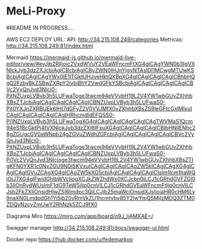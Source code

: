 # MeLi-Proxy
#README IN PROGRESS....

AWS EC2 DEPLOY URL:
  API: http://34.215.108.249/categories
  Metricas: http://34.215.108.249:81/index.html
  
Mermaid
  https://mermaid-js.github.io/mermaid-live-editor/view/#eyJjb2RlIjoic2VxdWVuY2VEaWFncmFtXG4gICAgYWN0b3IgVXNlckJyb3dzZXJcbiAgICBcbiAgICByZWN0IHJnYigyNTAsIDI1MCwgMTUwKSBcbiAgICAgICAgYWx0IE1lTGktUHJveHktQXBpXG4gICAgICAgICAgICBhbHQgQ2FzbyBkZSBwZXRpY2lvbiBhY2VwdGFkYSBcbiAgICAgICAgICAgICAgICBVc2VyQnJvd3Nlci0-PitNZUxpLVByb3h5LUFwaToge3twcm94eVVybH19L2V4YW1wbGUvZXhhbXBsZTJcbiAgICAgICAgICAgICAgICBNZUxpLVByb3h5LUFwaS0-Pit0YXJnZXRBUEk6IHt7dGFyZ2V0VVJMfX0vZXhhbXBsZS9leGFtcGxlMlxuICAgICAgICAgICAgICAgIHRhcmdldEFQSS0-Pi1NZUxpLVByb3h5LUFwaTogXG4gICAgICAgICAgICAgICAgTWVMaS1Qcm94eS1BcGktPj4tVXNlckJyb3dzZXI6IFxuXG4gICAgICAgICAgICBlbHNlIENhc28gZGUgcGV0aWNpb24gZGVuZWdhZGFcbiAgICAgICAgICAgICAgICBVc2VyQnJvd3Nlci0-PitNZUxpLVByb3h5LUFwaToge3twcm94eVVybH19L2V4YW1wbGUvZXhhbXBsZTJcbiAgICAgICAgICAgICAgICBNZUxpLVByb3h5LUFwaS0-Pi1Vc2VyQnJvd3Nlcjoge3twcm94eVVybH19L2V4YW1wbGUvZXhhbXBsZTIgKFN0YXR1c0NvZGU9NDI5KVxuICAgICAgICAgICAgZW5kICAgICAgXG4gICAgICAgIGVuZCAgXG4gICAgZW5kXG5cbiAgICAgICAgICAgICIsIm1lcm1haWQiOiJ7XG4gIFwidGhlbWVcIjogXCJkZWZhdWx0XCJcbn0iLCJ1cGRhdGVFZGl0b3IiOnRydWUsImF1dG9TeW5jIjp0cnVlLCJ1cGRhdGVEaWFncmFtIjp0cnVlLCJsb2FkZXIiOnsidHlwZSI6Imdpc3QiLCJjb25maWciOnsidXJsIjoiaHR0cHM6Ly9naXN0LmdpdGh1Yi5jb20vRmVkZU1hcmtvby85Y2IwYmQ5MjIzMDQ3ZTM0ZDQyNzcyZmUwY2RhNzk5ZCJ9fX0
  
Diagrama Miro
  https://miro.com/app/board/o9J_liAMXAE=/
  
Swagger manager
  http://34.215.108.249:81/docs/swagger-ui.html
  
Docker repo
  https://hub.docker.com/u/fedemarkoo
